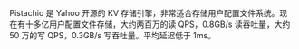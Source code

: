 Pistachio 是 Yahoo 开源的 KV 存储引擎，非常适合存储用户配置文件系统。现在有十多亿用户配置文件存储，大约两百万的读 QPS，0.8GB/s 读吞吐量，大约 50 万的写 QPS，0.3GB/s 写吞吐量。平均延迟低于 1ms。